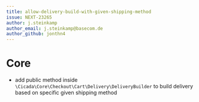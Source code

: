 ```yaml
---
title: allow-delivery-build-with-given-shipping-method
issue: NEXT-23265
author: j.steinkamp
author_email: j.steinkamp@basecom.de
author_github: jonthn4
---
```

# Core
* add public method inside `\Cicada\Core\Checkout\Cart\Delivery\DeliveryBuilder` to build delivery based on specific given shipping method
